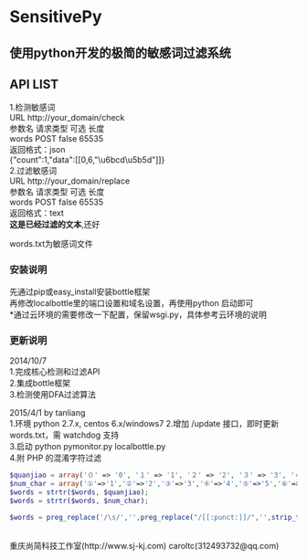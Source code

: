 SensitivePy
===========

使用python开发的极简的敏感词过滤系统
-----------

API LIST
-----------
1.检测敏感词<br />
URL   http://your_domain/check<br />
参数名         请求类型        可选            长度<br />
words   POST   false  65535
<br />
返回格式：json<br />
{"count":1,"data":[[0,6,"\u6bcd\u5b5d"]]}
<br />
2.过滤敏感词<br />
URL   http://your_domain/replace<br />
参数名         请求类型        可选            长度<br />
words   POST   false  65535<br />
返回格式：text<br />
**这是已经过滤的文本**,还好<br />

words.txt为敏感词文件<br />

### 安装说明<br />
先通过pip或easy_install安装bottle框架<br />
再修改localbottle里的端口设置和域名设置，再使用python 启动即可<br />
*通过云环境的需要修改一下配置，保留wsgi.py，具体参考云环境的说明<br />

### 更新说明<br />
2014/10/7  <br />
1.完成核心检测和过滤API<br />
2.集成bottle框架<br />
3.检测使用DFA过滤算法<br />

2015/4/1 by tanliang<br />
1.环境  python 2.7.x, centos 6.x/windows7
2.增加 /update 接口，即时更新 words.txt，需 watchdog 支持<br />
3.启动 python pymonitor.py localbottle.py<br />
4.附 PHP 的混淆字符过滤<br />
```php
$quanjiao = array('０' => '0', '１' => '1', '２' => '2', '３' => '3', '４' => '4','５' => '5', '６' => '6', '７' => '7', '８' => '8', '９' => '9', 'Ａ' => 'A', 'Ｂ' => 'B', 'Ｃ' => 'C', 'Ｄ' => 'D', 'Ｅ' => 'E','Ｆ' => 'F', 'Ｇ' => 'G', 'Ｈ' => 'H', 'Ｉ' => 'I', 'Ｊ' => 'J', 'Ｋ' => 'K', 'Ｌ' => 'L', 'Ｍ' => 'M', 'Ｎ' => 'N', 'Ｏ' => 'O','Ｐ' => 'P', 'Ｑ' => 'Q', 'Ｒ' => 'R', 'Ｓ' => 'S', 'Ｔ' => 'T','Ｕ' => 'U', 'Ｖ' => 'V', 'Ｗ' => 'W', 'Ｘ' => 'X', 'Ｙ' => 'Y','Ｚ' => 'Z', 'ａ' => 'a', 'ｂ' => 'b', 'ｃ' => 'c', 'ｄ' => 'd','ｅ' => 'e', 'ｆ' => 'f', 'ｇ' => 'g', 'ｈ' => 'h', 'ｉ' => 'i','ｊ' => 'j', 'ｋ' => 'k', 'ｌ' => 'l', 'ｍ' => 'm', 'ｎ' => 'n','ｏ' => 'o', 'ｐ' => 'p', 'ｑ' => 'q', 'ｒ' => 'r', 'ｓ' => 's', 'ｔ' => 't', 'ｕ' => 'u', 'ｖ' => 'v', 'ｗ' => 'w', 'ｘ' => 'x', 'ｙ' => 'y', 'ｚ' => 'z','（' => '(', '）' => ')', '〔' => '[', '〕' => ']', '【' => '[','】' => ']', '〖' => '[', '〗' => ']', '“' => '[', '”' => ']','‘' => '[', '\'' => ']', '｛' => '{', '｝' => '}', '《' => '<','》' => '>','％' => '%', '＋' => '+', '—' => '-', '－' => '-', '～' => '-','：' => ':', '。' => '.', '、' => ',', '，' => '.', '、' => '.', '；' => ',', '？' => '?', '！' => '!', '…' => '-', '‖' => '|', '”' => '"', '\'' => '`', '‘' => '`', '｜' => '|', '〃' => '"','　' => ' ');
$num_char = array('①'=>'1','②'=>'2','③'=>'3','④'=>'4','⑤'=>'5','⑥'=>'6','⑦'=>'7','⑧'=>'8','⑨'=>'9','⑩'=>'10','⑴'=>'1','⑵'=>'2','⑶'=>'3','⑷'=>'4','⑸'=>'5','⑹'=>'6','⑺'=>'7','⑻'=>'8','⑼'=>'9','⑽'=>'10','一'=>'1','二'=>'2','三'=>'3','四'=>'4','五'=>'5','六'=>'6','七'=>'7','八'=>'8','九'=>'9','零'=>'0', '壹'=> '1', '贰'=> '2', '叁' => '3', '肆' => '4', '伍' => '5', '陆' => '6', '柒' => '7', '捌' => '8', '玖' => '9');
$words = strtr($words, $quanjiao);
$words = strtr($words, $num_char);
        
$words = preg_replace('/\s/','',preg_replace("/[[:punct:]]/",'',strip_tags(html_entity_decode($words,ENT_QUOTES,'UTF-8'))));
```

<br />
重庆尚简科技工作室(http://www.sj-kj.com) caroltc(312493732@qq.com)
